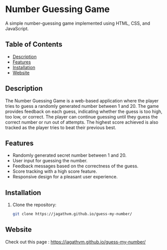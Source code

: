 # Number Guessing Game

A simple number-guessing game implemented using HTML, CSS, and JavaScript.

## Table of Contents

- [Description](#description)
- [Features](#features)
- [Installation](#installation)
- [Website](#website)


## Description

The Number Guessing Game is a web-based application where the player tries to guess a randomly generated number between 1 and 20. The game provides feedback on each guess, indicating whether the guess is too high, too low, or correct. The player can continue guessing until they guess the correct number or run out of attempts. The highest score achieved is also tracked as the player tries to beat their previous best.


## Features

- Randomly generated secret number between 1 and 20.
- User input for guessing the number.
- Feedback messages based on the correctness of the guess.
- Score tracking with a high score feature.
- Responsive design for a pleasant user experience.


## Installation

1. Clone the repository:

   ```bash
   git clone https://jagathvm.github.io/guess-my-number/


## Website

Check out this page : https://jagathvm.github.io/guess-my-number/
